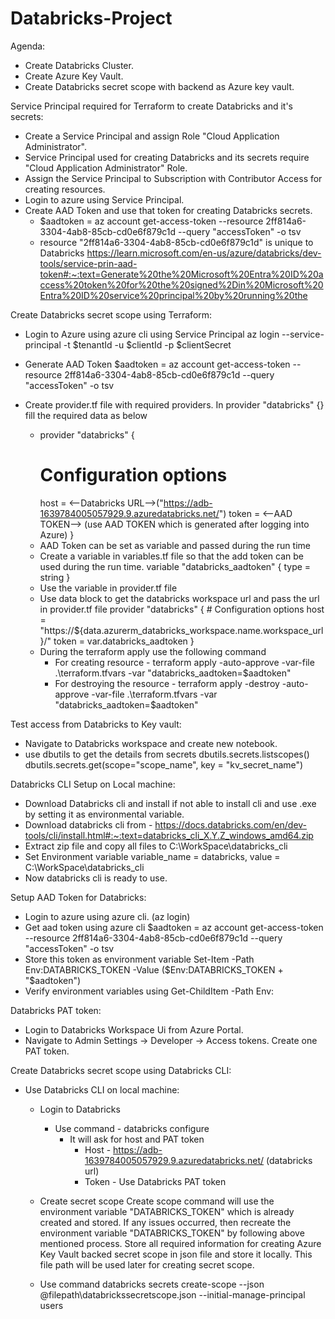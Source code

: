 # Databricks-Project
Agenda:
 - Create Databricks Cluster.
 - Create Azure Key Vault.
 - Create Databricks secret scope with backend as Azure key vault.

Service Principal required for Terraform to create Databricks and it's secrets:

- Create a Service Principal and assign Role "Cloud Application Administrator".
- Service Principal used for creating Databricks and its secrets require "Cloud Application Administrator" Role.
- Assign the Service Principal to Subscription with Contributor Access for creating resources.
- Login to azure using Service Principal.
- Create AAD Token and use that token for creating Databricks secrets.
    - $aadtoken = az account get-access-token --resource 2ff814a6-3304-4ab8-85cb-cd0e6f879c1d --query "accessToken" -o tsv
    - resource "2ff814a6-3304-4ab8-85cb-cd0e6f879c1d" is unique to Databricks 
        https://learn.microsoft.com/en-us/azure/databricks/dev-tools/service-prin-aad-token#:~:text=Generate%20the%20Microsoft%20Entra%20ID%20access%20token%20for%20the%20signed%2Din%20Microsoft%20Entra%20ID%20service%20principal%20by%20running%20the


Create Databricks secret scope using Terraform:

- Login to Azure using azure cli using Service Principal
    az login --service-principal -t $tenantId -u $clientId -p $clientSecret
- Generate AAD Token 
        $aadtoken = az account get-access-token --resource 2ff814a6-3304-4ab8-85cb-cd0e6f879c1d --query "accessToken" -o tsv
- Create provider.tf file with required providers. In provider "databricks" {} fill the required data as below
    
    -    provider "databricks" {
            # Configuration options
            host  = <--Databricks URL-->("https://adb-1639784005057929.9.azuredatabricks.net/")
            token = <--AAD TOKEN--> (use AAD TOKEN which is generated after logging into Azure)
            }
    -   AAD Token can be set as variable and passed during the run time 
    -   Create a variable in variables.tf file so that the add token can be used during the run time.
            variable "databricks_aadtoken" {
                type = string
            }
    -   Use the variable in provider.tf file
    -   Use data block to get the databricks workspace url and pass the url in provider.tf file
            provider "databricks" {
                # Configuration options
                host = "https://${data.azurerm_databricks_workspace.name.workspace_url}/"
                token = var.databricks_aadtoken
            }
    -   During the terraform apply use the following command
        -   For creating resource - 
                terraform apply -auto-approve -var-file .\terraform.tfvars -var "databricks_aadtoken=$aadtoken"
        -   For destroying the resource - 
                terraform apply -destroy -auto-approve -var-file .\terraform.tfvars -var "databricks_aadtoken=$aadtoken"  

Test access from Databricks to Key vault:
    
-   Navigate to Databricks workspace and create new notebook.
-   use dbutils to get the details from secrets
        dbutils.secrets.listscopes()
        dbutils.secrets.get(scope="scope_name", key = "kv_secret_name")


Databricks CLI Setup on Local machine:

-   Download Databricks cli and install if not able to install cli and use .exe by setting it as environmental variable.
-   Download databricks cli from - https://docs.databricks.com/en/dev-tools/cli/install.html#:~:text=databricks_cli_X.Y.Z_windows_amd64.zip
-   Extract zip file and copy all files to C:\WorkSpace\databricks_cli
-   Set Environment variable variable_name = databricks, value = C:\WorkSpace\databricks_cli
-   Now databricks cli is ready to use.

	
Setup AAD Token for Databricks:

-   Login to azure using azure cli. (az login)
-   Get aad token using azure cli
    $aadtoken = az account get-access-token --resource 2ff814a6-3304-4ab8-85cb-cd0e6f879c1d --query "accessToken" -o tsv
-   Store this token as environment variable 
        Set-Item -Path Env:DATABRICKS_TOKEN -Value ($Env:DATABRICKS_TOKEN + "$aadtoken")
-   Verify environment variables using 
        Get-ChildItem -Path Env:
		
			
Databricks PAT token:

-   Login to Databricks Workspace Ui from Azure Portal.
-   Navigate to Admin Settings -> Developer -> Access tokens. Create one PAT token.

Create Databricks secret scope using Databricks CLI:

-   Use Databricks CLI on local machine:
    -   Login to Databricks
        -   Use command - databricks configure
            -   It will ask for host and PAT token 
                -   Host - https://adb-1639784005057929.9.azuredatabricks.net/ (databricks url)
                -   Token - Use Databricks PAT token
    -   Create secret scope
            Create scope command will use the environment variable "DATABRICKS_TOKEN" which is already created and stored.
            If any issues occurred, then recreate the environment variable "DATABRICKS_TOKEN" by following above mentioned process.
            Store all required information for creating Azure Key Vault backed secret scope in json file and store it locally. This file path will be used later for creating secret scope.
            
    -   Use command 
            databricks secrets create-scope --json @filepath\databrickssecretscope.json --initial-manage-principal users
		